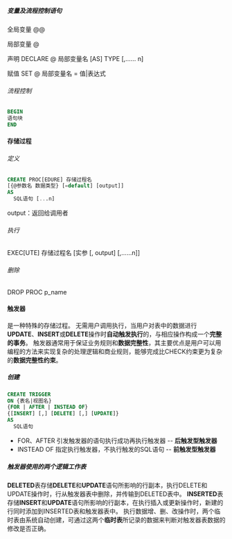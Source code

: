 



##### 变量及流程控制语句

全局变量 @@

局部变量 @

声明  DECLARE @ 局部变量名 [AS] TYPE [,...... n]

赋值 SET @ 局部变量名 = 值|表达式

###### 流程控制

```sql
BEGIN
语句块
END
```





#### 存储过程

###### 定义

```sql
CREATE PROC[EDURE] 存储过程名
[{@参数名 数据类型} [=default] [output]]
AS
  SQL语句 [...n]
```

output：返回给调用者

###### 执行

EXEC[UTE]  存储过程名 [实参 [, output] [,......n]]

###### 删除

DROP PROC p_name

#### 触发器

是一种特殊的存储过程。
无需用户调用执行，当用户对表中的数据进行**UPDATE**、**INSERT**或**DELETE**操作时**自动触发执行**的，与相应操作构成一个**完整的事务**。
触发器通常用于保证业务规则和**数据完整性**，其主要优点是用户可以用编程的方法来实现复杂的处理逻辑和商业规则，能够完成比CHECK约束更为复杂的**数据完整性约束**。

##### 创建

```sql
CREATE TRIGGER
ON {表名|视图名}
{FOR | AFTER | INSTEAD OF}
{[INSERT] [,] [DELETE] [,] [UPDATE]}
AS
  SQL语句
```

* FOR、AFTER 引发触发器的语句执行成功再执行触发器  -- **后触发型触发器**
* INSTEAD OF 指定执行触发器，不执行触发的SQL语句  --  **前触发型触发器**

##### 触发器使用的两个逻辑工作表

**DELETED**表存储**DELETE**和**UPDATE**语句所影响的行副本，执行DELETE和UPDATE操作时，行从触发器表中删除，并传输到DELETED表中。
**INSERTED**表存储**INSERT**和**UPDATE**语句所影响的行副本，在执行插入或更新操作时，新建的行同时添加到INSERTED表和触发器表中。
执行数据增、删、改操作时，两个临时表由系统自动创建，可通过这两个**临时表**所记录的数据来判断对触发器表数据的修改是否正确。

